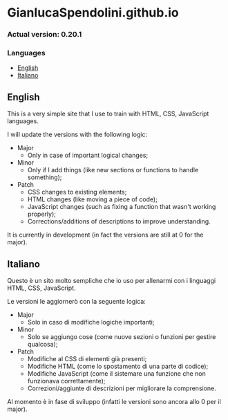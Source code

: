 # GianlucaSpendolini.github.io

### Actual version: 0.20.1

### Languages
- [English](#english)
- [Italiano](#italiano)


## English

This is a very simple site that I use to train with HTML, CSS, JavaScript languages.

I will update the versions with the following logic:
- Major
    - Only in case of important logical changes;
- Minor
    - Only if I add things (like new sections or functions to handle something);
- Patch
    - CSS changes to existing elements;
    - HTML changes (like moving a piece of code);
    - JavaScript changes (such as fixing a function that wasn't working properly);
    - Corrections/additions of descriptions to improve understanding.

It is currently in development (in fact the versions are still at 0 for the major).


## Italiano

Questo è un sito molto sempliche che io uso per allenarmi con i linguaggi HTML, CSS, JavaScript.

Le versioni le aggiornerò con la seguente logica:
- Major
    - Solo in caso di modifiche logiche importanti;
- Minor
    - Solo se aggiungo cose (come nuove sezioni o funzioni per gestire qualcosa);
- Patch
    - Modifiche al CSS di elementi già presenti;
    - Modifiche HTML (come lo spostamento di una parte di codice);
    - Modifiche JavaScript (come il sistemare una funzione che non funzionava correttamente);
    - Correzioni/aggiunte di descrizioni per migliorare la comprensione.

Al momento è in fase di sviluppo (infatti le versioni sono ancora allo 0 per il major).